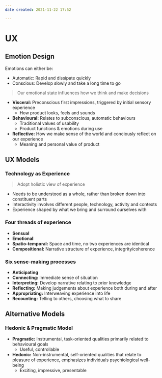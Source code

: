 ```yaml
---
date created: 2021-11-22 17:52

---
```


# UX

## Emotion Design

Emotions can either be:

- Automatic: Rapid and dissipate quickly
- Conscious: Develop slowly and take a long time to go

> Our emotional state influences how we think and make decisions

- **Visceral:** Preconscious first impressions, triggered by initial sensory experience
  - How product looks, feels and sounds
- **Behavioural:** Relates to subconscious, automatic behaviours
  - Traditional values of usability
  - Product functions & emotions during use
- **Reflective:** How we make sense of the world and conciously reflect on our experience
  - Meaning and personal value of product

## UX Models

### Technology as Experience

> Adopt holistic view of experience

- Needs to be understood as a whole, rather than broken down into constituent parts
- Interactivity involves different people, technology, activity and contexts
- Experience shaped by what we bring and surround ourselves with

### Four threads of experience

- **Sensual**
- **Emotional**
- **Spatio-temporal:** Space and time, no two experiences are identical
- **Compositional:** Narrative structure of experience, integrity/coherence

### Six sense-making processes

- **Anticipating**
- **Connecting:** Immediate sense of situation
- **Interpreting:** Develop narrative relating to prior knowledge
- **Reflecting:** Making judgements about experience both during and after
- **Appropriating:** Interweaving experience into life
- **Recounting:** Telling to others, choosing what to share

## Alternative Models

### Hedonic & Pragmatic Model

- **Pragmatic:** Instrumental, task-oriented qualities primarily related to behavioural goals
  - Useful, controllable
- **Hedonic:** Non-instrumental, self-oriented qualities that relate to pleasure of experience, emphasizes individuals psychiological well-being
  - Exciting, impressive, presentable
